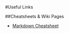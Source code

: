 #Useful Links

##Cheatsheets & Wiki Pages
* [Markdown Cheatsheet](https://github.com/adam-p/markdown-here/wiki/Markdown-Cheatsheet)
